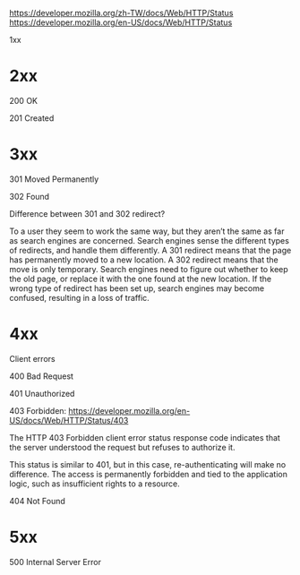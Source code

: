 https://developer.mozilla.org/zh-TW/docs/Web/HTTP/Status
https://developer.mozilla.org/en-US/docs/Web/HTTP/Status

1xx

# 2xx

200 OK

201 Created

# 3xx

301 Moved Permanently

302 Found

Difference between 301 and 302 redirect?

To a user they seem to work the same way, but they aren’t the same as far as search engines are concerned. Search engines sense the different types of redirects, and handle them differently. A 301 redirect means that the page has permanently moved to a new location. A 302 redirect means that the move is only temporary. Search engines need to figure out whether to keep the old page, or replace it with the one found at the new location. If the wrong type of redirect has been set up, search engines may become confused, resulting in a loss of traffic.

# 4xx

Client errors

400 Bad Request

401 Unauthorized

403 Forbidden: https://developer.mozilla.org/en-US/docs/Web/HTTP/Status/403

The HTTP 403 Forbidden client error status response code indicates that the server understood the request but refuses to authorize it.

This status is similar to 401, but in this case, re-authenticating will make no difference. The access is permanently forbidden and tied to the application logic, such as insufficient rights to a resource.

404 Not Found

# 5xx

500 Internal Server Error
